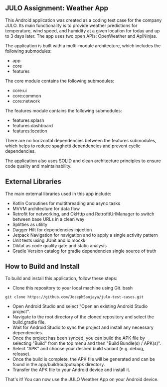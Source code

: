 ## JULO Assignment: Weather App
This Android application was created as a coding test case for the company JULO. Its main functionality is to provide weather predictions for temperature, wind speed, and humidity at a given location for today and up to 3 days later. The app uses two open APIs: OpenWeather and ApiNinjas.

The application is built with a multi-module architecture, which includes the following submodules:
- app
- core
- features

The core module contains the following submodules:
- core:ui
- core:common
- core:network

The features module contains the following submodules:
- features:splash
- features:dashboard
- features:location

There are no horizontal dependencies between the features submodules, which helps to reduce spaghetti dependencies and prevent cyclic dependencies.

The application also uses SOLID and clean architecture principles to ensure code quality and maintainability.

## External Libraries
The main external libraries used in this app include:
- Kotlin Coroutines for multithreading and async tasks
- MVVM architecture for data flow
- Retrofit for networking, and OkHttp and RetrofitUrlManager to switch between base URLs in a clean way
- Splitties as utility
- Dagger Hilt for dependencies injection
- Jetpack Navigation for navigation and to apply a single activity pattern
- Unit tests using JUnit and io.mockk
- Diktat as code quality gate and static analysis
- Gradle Version catalog for gradle dependencies single source of truth

## How to Build and Install
To build and install this application, follow these steps:
 - Clone this repository to your local machine using Git.
bash
```
git clone https://github.com/JosephSanjaya/julo-test-cases.git
```
- Open Android Studio and select "Open an existing Android Studio project".
- Navigate to the root directory of the cloned repository and select the build.gradle file. 
- Wait for Android Studio to sync the project and install any necessary dependencies.
- Once the project has been synced, you can build the APK file by selecting "Build" from the top menu and then "Build Bundle(s) / APK(s)".
- Select "APK" and choose your desired build variant (e.g. debug, release).
- Once the build is complete, the APK file will be generated and can be found in the app/build/outputs/apk directory.
- Transfer the APK file to your Android device and install it.

That's it! You can now use the JULO Weather App on your Android device.
